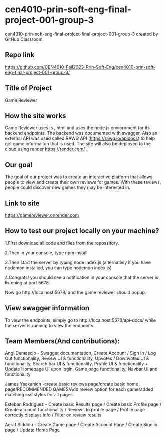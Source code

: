 # cen4010-prin-soft-eng-final-project-001-group-3
  cen4010-prin-soft-eng-final-project-final-project-001-group-3 created by GitHub Classroom

## Repo link
  https://github.com/CEN4010-Fall2023-Prin-Soft-Eng/cen4010-prin-soft-eng-final-project-001-group-3/

## Title of Project
  Game Reviewer

## How the site works
  Game Reviewer uses js , html and uses the node.js enviornment for its backend endpoints. The backend was documented with swagger. Also an external API was used called RAWG API (https://rawg.io/apidocs) to help get game informaiton that is used. The site will also be deployed to the cloud using render https://render.com/ .

## Our goal
  The goal of our project was to create an interactive platform that allows people to view and create their own reviews for games. With these reviews, people could discover new games they may be interested in.
  
## Link to site
https://gamereviewer.onrender.com 

## How to test our project locally on your machine?
1.First download all code and files from the repossitory.

2.Then in your console, type npm install

3.Then start the server by typing node index.js (alternativly if you have nodemon installed, you can type nodemon index.js)

4.Congrats! you should see a notification in your console that the server is listening at port 5678. 

Now go http://localhost:5678/ and the game reviewer should popup.

## View swagger information
  To view the endpoints, simply go to  http://localhost:5678/api-docs/  while the server is running to view the endpoints.

## Team Members(And contributions):

Angi Demascio - Swagger documentation, Create Account / Sign In / Log Out functionality, Review UI & functionality, Upvotes / Downvotes UI & functionality, Search bar UI & functionality, Profile UI & functionality + Update Homepage UI upon login, Game page functionality, Navbar UI and functionality

James Yackanich -create basic reviews page/create basic home page/RECOMMENDED GAMES/Add review option for each game/added matching css styles for all pages.

Esteban Rodriguez - Create basic Results page / Create basic Profile page / Create account functionality / Reviews to profile page / Profile page correctly displays info / Filter on review results

Aeraf Siddiqu - Create Game page / Create Account Page / Create Sign in page / Update Home Page
